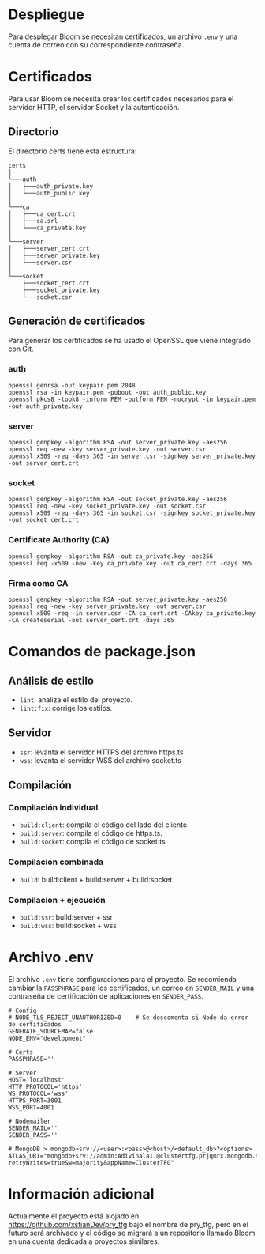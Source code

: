 # Despliegue

Para desplegar Bloom se necesitan certificados, un archivo `.env` y una cuenta de correo con su correspondiente contraseña.


# Certificados

Para usar Bloom se necesita crear los certificados necesarios para el servidor HTTP, el servidor Socket y la autenticación.

## Directorio

El directorio certs tiene esta estructura:

```
certs
│
└───auth
│   ├───auth_private.key
│   └───auth_public.key
│
└───ca
│   ├───ca_cert.crt
│   ├───ca.srl
│   └───ca_private.key
│
└───server
│   ├───server_cert.crt
│   ├───server_private.key
│   └───server.csr
│
└───socket
    ├───socket_cert.crt
    ├───socket_private.key
    └───socket.csr
```

## Generación de certificados

Para generar los certificados se ha usado el OpenSSL que viene integrado con Git.

### auth
```
openssl genrsa -out keypair.pem 2048
openssl rsa -in keypair.pem -pubout -out auth_public.key
openssl pkcs8 -topk8 -inform PEM -outform PEM -nocrypt -in keypair.pem -out auth_private.key
```

### server
```
openssl genpkey -algorithm RSA -out server_private.key -aes256
openssl req -new -key server_private.key -out server.csr
openssl x509 -req -days 365 -in server.csr -signkey server_private.key -out server_cert.crt
```

### socket
```
openssl genpkey -algorithm RSA -out socket_private.key -aes256
openssl req -new -key socket_private.key -out socket.csr
openssl x509 -req -days 365 -in socket.csr -signkey socket_private.key -out socket_cert.crt
```

### Certificate Authority (CA)
```
openssl genpkey -algorithm RSA -out ca_private.key -aes256
openssl req -x509 -new -key ca_private.key -out ca_cert.crt -days 365
```

### Firma como CA
```
openssl genpkey -algorithm RSA -out server_private.key -aes256
openssl req -new -key server_private.key -out server.csr
openssl x509 -req -in server.csr -CA ca_cert.crt -CAkey ca_private.key -CA createserial -out server_cert.crt -days 365
```


# Comandos de package.json

## Análisis de estilo

- `lint`: analiza el estilo del proyecto.
- `lint:fix`: corrige los estilos.

## Servidor

- `ssr`: levanta el servidor HTTPS del archivo https.ts
- `wss`: levanta el servidor WSS del archivo socket.ts

## Compilación

### Compilación individual

- `build:client`: compila el código del lado del cliente.
- `build:server`: compila el código de https.ts.
- `build:socket`: compila el código de socket.ts

### Compilación combinada

- `build`: build:client + build:server + build:socket

### Compilación + ejecución

- `build:ssr`: build:server + ssr
- `build:wss`: build:socket + wss


# Archivo .env

El archivo `.env` tiene configuraciones para el proyecto. Se recomienda cambiar la `PASSPHRASE` para los certificados, un correo en `SENDER_MAIL` y una contraseña de certificación de aplicaciones en `SENDER_PASS`. 

```
# Config
# NODE_TLS_REJECT_UNAUTHORIZED=0    # Se descomenta si Node da error de certificados 
GENERATE_SOURCEMAP=false
NODE_ENV="development"

# Certs
PASSPHRASE=''

# Server
HOST='localhost'
HTTP_PROTOCOL='https'
WS_PROTOCOL='wss'
HTTPS_PORT=3001
WSS_PORT=4001

# Nodemailer
SENDER_MAIL=''
SENDER_PASS=''

# MongoDB > mongodb+srv://<user>:<pass>@<host>/<default_db>?<options>
ATLAS_URI="mongodb+srv://admin:Adivinala1.@clustertfg.prjqmrx.mongodb.net/?retryWrites=true&w=majority&appName=ClusterTFG"
```


# Información adicional
Actualmente el proyecto está alojado en https://github.com/xstianDev/pry_tfg bajo el nombre de pry_tfg, pero en el futuro será archivado y el código se migrará a un repositorio llamado Bloom en una cuenta dedicada a proyectos similares.